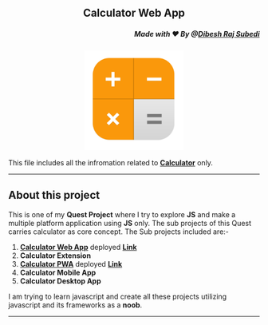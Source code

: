 ## <p align="center"> Calculator Web App 
##### <p align="right">Made with ❤️ By @[Dibesh Raj Subedi](https://github.com/itSubeDibesh)</p></p>

<p align="center">
<img  src="./WebApp/Assets/Images/favicon.png" width="200" alt="Calculator Logo" ></p>

This file includes all the infromation related to [**Calculator**](./) only.

---
## About this project
This is one of my __Quest Project__ where I try to explore **JS** and make a multiple platform application using **JS** only. The sub projects of this Quest carries  calculator as core concept. The Sub projects included are:-

1. [__Calculator Web App__](./WebApp) deployed [__Link__](https://www.calculator.quest.codemoker.com/index.html)
1. __Calculator Extension__
1. [__Calculator PWA__](./PWA) deployed [__Link__](https://www.calculator.quest.codemoker.com/index.html)
1. __Calculator Mobile App__
1. __Calculator Desktop App__

I am trying to learn javascript and create all these projects utilizing javascript and its frameworks as a __noob__. 

___
